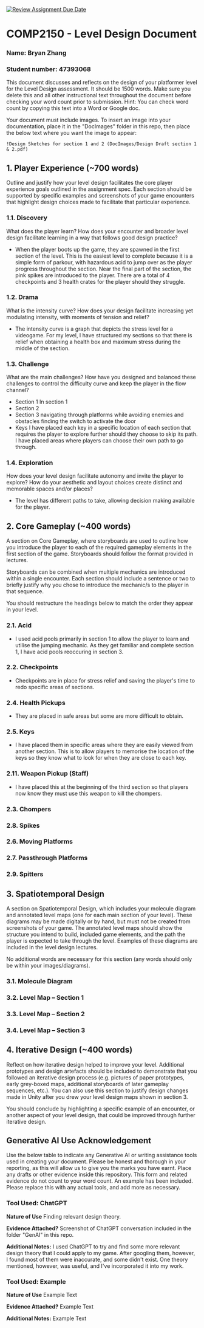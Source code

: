 [![Review Assignment Due Date](https://classroom.github.com/assets/deadline-readme-button-24ddc0f5d75046c5622901739e7c5dd533143b0c8e959d652212380cedb1ea36.svg)](https://classroom.github.com/a/YyUO0xtt)
# COMP2150  - Level Design Document
### Name: Bryan Zhang
### Student number: 47393068 

This document discusses and reflects on the design of your platformer level for the Level Design assessment. It should be 1500 words. Make sure you delete this and all other instructional text throughout the document before checking your word count prior to submission. Hint: You can check word count by copying this text into a Word or Google doc.

Your document must include images. To insert an image into your documentation, place it in the "DocImages" folder in this repo, then place the below text where you want the image to appear:

```
!Design Sketches for section 1 and 2 (DocImages/Design Draft section 1 & 2.pdf)
```

## 1. Player Experience (~700 words)
Outline and justify how your level design facilitates the core player experience goals outlined in the assignment spec. Each section should be supported by specific examples and screenshots of your game encounters that highlight design choices made to facilitate that particular experience.

### 1.1. Discovery
What does the player learn? How does your encounter and broader level design facilitate learning in a way that follows good design practice?
- When the player boots up the game, they are spawned in the first section of the level. This is the easiest level to complete because it is a simple form of parkour, with hazardous acid to jump over as the player progress throughout the section. Near the final part of the section, the pink spikes are introduced to the player. There are a total of 4 checkpoints and 3 health crates for the player should they struggle.

### 1.2. Drama
What is the intensity curve? How does your design facilitate increasing yet modulating intensity, with moments of tension and relief?
- The intensity curve is a graph that depicts the stress level for a videogame. For my level, I have structured my sections so that there is relief when obtaining a health box and maximum stress during the middle of the section. 

### 1.3. Challenge
What are the main challenges? How have you designed and balanced these challenges to control the difficulty curve and keep the player in the flow channel?
- Section 1
In section 1
- Section 2
- Section 3
navigating through platforms while avoiding enemies and obstacles
finding the switch to activate the door
- Keys
I have placed each key in a specific location of each section that requires the player to explore further should they choose to skip its path. I have placed areas where players can choose their own path to go through.  

### 1.4. Exploration
How does your level design facilitate autonomy and invite the player to explore? How do your aesthetic and layout choices create distinct and memorable spaces and/or places?
- The level has different paths to take, allowing decision making available for the player.

## 2. Core Gameplay (~400 words)
A section on Core Gameplay, where storyboards are used to outline how you introduce the player to each of the required gameplay elements in the first section of the game. Storyboards should follow the format provided in lectures.

Storyboards can be combined when multiple mechanics are introduced within a single encounter. Each section should include a sentence or two to briefly justify why you chose to introduce the mechanic/s to the player in that sequence.

You should restructure the headings below to match the order they appear in your level.

### 2.1. Acid
- I used acid pools primarily in section 1 to allow the player to learn and utilise the jumping mechanic. As they get familiar and complete section 1, I have acid pools reoccuring in section 3.

### 2.2. Checkpoints
- Checkpoints are in place for stress relief and saving the player's time to redo specific areas of sections.

### 2.4. Health Pickups
- They are placed in safe areas but some are more difficult to obtain.

### 2.5. Keys
- I have placed them in specific areas where they are easily viewed from another section. This is to allow players to memorise the location of the keys so they know what to look for when they are close to each key.

### 2.11. Weapon Pickup (Staff)
- I have placed this at the beginning of the third section so that players now know they must use this weapon to kill the chompers.

### 2.3. Chompers

### 2.8. Spikes

### 2.6. Moving Platforms

### 2.7. Passthrough Platforms

### 2.9. Spitters

## 3. Spatiotemporal Design
A section on Spatiotemporal Design, which includes your molecule diagram and annotated level maps (one for each main section of your level). These diagrams may be made digitally or by hand, but must not be created from screenshots of your game. The annotated level maps should show the structure you intend to build, included game elements, and the path the player is expected to take through the level. Examples of these diagrams are included in the level design lectures.

No additional words are necessary for this section (any words should only be within your images/diagrams).
 
### 3.1. Molecule Diagram

### 3.2. Level Map – Section 1

### 3.3.	Level Map – Section 2

### 3.4.	Level Map – Section 3

## 4. Iterative Design (~400 words)
Reflect on how iterative design helped to improve your level. Additional prototypes and design artefacts should be included to demonstrate that you followed an iterative design process (e.g. pictures of paper prototypes, early grey-boxed maps, additional storyboards of later gameplay sequences, etc.). You can also use this section to justify design changes made in Unity after you drew your level design maps shown in section 3. 

You should conclude by highlighting a specific example of an encounter, or another aspect of your level design, that could be improved through further iterative design.

## Generative AI Use Acknowledgement

Use the below table to indicate any Generative AI or writing assistance tools used in creating your document. Please be honest and thorough in your reporting, as this will allow us to give you the marks you have earnt. Place any drafts or other evidence inside this repository. This form and related evidence do not count to your word count.
An example has been included. Please replace this with any actual tools, and add more as necessary.


### Tool Used: ChatGPT
**Nature of Use** Finding relevant design theory.

**Evidence Attached?** Screenshot of ChatGPT conversation included in the folder "GenAI" in this repo.

**Additional Notes:** I used ChatGPT to try and find some more relevant design theory that I could apply to my game. After googling them, however, I found most of them were inaccurate, and some didn't exist. One theory mentioned, however, was useful, and I've incorporated it into my work.

### Tool Used: Example
**Nature of Use** Example Text

**Evidence Attached?** Example Text

**Additional Notes:** Example Text


